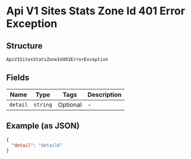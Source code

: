 
# Api V1 Sites Stats Zone Id 401 Error Exception

## Structure

`ApiV1SitesStatsZoneId401ErrorException`

## Fields

| Name | Type | Tags | Description |
|  --- | --- | --- | --- |
| `detail` | `string` | Optional | - |

## Example (as JSON)

```json
{
  "detail": "detail6"
}
```

